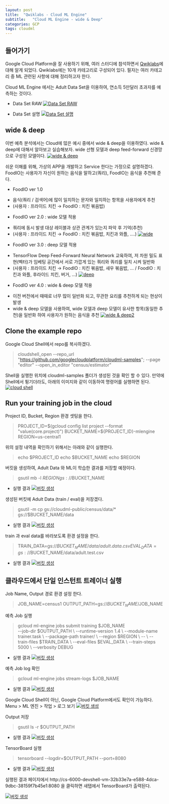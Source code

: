 ```yaml
---
layout: post
title:  "Qwiklabs - Cloud ML Engine"
subtitle:   "Cloud ML Engine - wide & Deep"
categories: GCP
tags: cloudml
---
```


## 들어가기

 Google Cloud Platform을 잘 사용하기 위해, 여러 스터디에 참석하면서 [Qwiklabs](https://google.qwiklabs.com)에 대해 알게 되었다. 
 Qwiklabs에는 10개 카테고리로 구성되어 있다. 필자는 여러 카테고리 중 ML 관련된 사항에 대해 정리하고자 한다. 

 Cloud ML Engine 에서는 Adult Data Set을 이용하여, 연소득 5만달러 초과자를 예측하는 것이다. 

 * Data Set RAW
 [![Data Set RAW](/assets/img/post/2018-01-16-GCP-cloudML/1.png)](#)

 * Data Set 설명
 [![Data Set 설명](/assets/img/post/2018-01-16-GCP-cloudML/2.png)](#)


## wide & deep

 이번 예측 분석에서는 Cloud에 많은 예시 중에서 wide & deep을 이용하였다. wide & deep에 대해서 알아보고 실습해보자.
 wide 선형 모델과 deep feed-forward 신경망으로 구성된 모델이다. 
 [![wide & deep](/assets/img/post/2018-01-16-GCP-cloudML/4.png)](#)

 쉬운 이해를 위해, 가상의 APP을 개발하고 Service 한다는 가정으로 설명하겠다. 
 FoodIO는 사용자가 자신이 원하는 음식을 말하고(쿼리), FoodIO는 음식을 추천해 준다.

 * FoodIO ver 1.0
 - 음식(쿼리 / 검색어)에 많이 일치하는 문자와 일치하는 항목을 사용자에게 추천 
 - (사용자 : 프라이드 치킨 → FoodIO : 치킨 볶음밥)

 * FoodIO ver 2.0 : wide 모델 적용
 - 쿼리에 동시 발생 대상 레이블과 상관 관계가 있는지 파악 후 기억(추천)
 - (사용자 : 프라이드 치킨 → FoodIO : 치킨 볶음밥, 치킨과 와플, ....)
 [![wide](/assets/img/post/2018-01-16-GCP-cloudML/5.png)](#)

 * FoodIO ver 3.0 : deep 모델 적용
 - TensorFlow Deep Feed-Forward Neural Network 교육하여, 저 차원 밀도 표현(벡터)가 임베팅 공간에서 서로 가깝게 있는 쿼리와 
 쿼리를 일치 시켜 일반화
 - (사용자 : 프라이드 치킨 → FoodIO : 치킨 볶음밥, 새우 볶음밥, ... / FoodIO : 치킨과 와플, 후라이드 치킨, 버거, ...)
 [![deep](/assets/img/post/2018-01-16-GCP-cloudML/6.png)](#)

 * FoodIO ver 4.0 : wide & deep 모델 적용
 - 이전 버전에서 때때로 너무 많이 일반화 되고, 무관한 요리를 추천하게 되는 현상이 발생
 - wide & deep 모델을 사용하여, wide 모델과 deep 모델이 유사한 항목(동일한 추천)을 일반화 하여 사용자가 원하는 음식을 추천 
 [![wide & deep2](/assets/img/post/2018-01-16-GCP-cloudML/7.png)](#)

## Clone the example repo
 
 Google Cloud Shell에서 repo를 복사하겠다.
 > cloudshell_open --repo_url "https://github.com/googlecloudplatform/cloudml-samples"; --page "editor" --open_in_editor "census/estimator"

 Shell을 실행한 위치에 cloudml-samples 폴더가 생성된 것을 확인 할 수 있다. 만약에 Shell에서 튕기더라도, 아래의 이미지와 같이 이동하여
 명령어를 실행하면 된다.
  [![cloud shell](/assets/img/post/2018-01-16-GCP-cloudML/8.png)](#)

## Run your training job in the cloud

 Project ID, Bucket, Region 환경 셋팅을 한다.
 > PROJECT_ID=$(gcloud config list project --format "value(core.project)") 
 > BUCKET_NAME=${PROJECT_ID}-mlengine 
 > REGION=us-central1

 위의 설정 내역을 확인하기 위해서는 아래와 같이 실행한다.
 > echo $PROJECT_ID
 > echo $BUCKET_NAME
 > echo $REGION

 버킷을 생성하여, Adult Data 와 ML이 학습한 결과를 저장할 예정이다.
 > gsutil mb -l $REGION gs://$BUCKET_NAME
 
 - 실행 결과
 [![버킷 생성](/assets/img/post/2018-01-16-GCP-cloudML/9.png)](#)

 생성된 버킷에 Adult Data (train / eval)을 저장겠다.
 > gsutil -m cp gs://cloudml-public/census/data/* gs://$BUCKET_NAME/data

 - 실행 결과
 [![버킷 생성](/assets/img/post/2018-01-16-GCP-cloudML/10.png)](#)

 train 과 eval data를 바라보도록 환경 설정을 한다.
 > TRAIN_DATA=gs://$BUCKET_NAME/data/adult.data.csv 
 > EVAL_DATA=gs://$BUCKET_NAME/data/adult.test.csv

 - 실행 결과
 [![버킷 생성](/assets/img/post/2018-01-16-GCP-cloudML/11.png)](#)

## 클라우드에서 단일 인스턴트 트레이너 실행

 Job Name, Output 경로 환경 설정 한다. 
 > JOB_NAME=census1 
 > OUTPUT_PATH=gs://$BUCKET_NAME/$JOB_NAME 
 
 예측 Job 실행
 > gcloud ml-engine jobs submit training $JOB_NAME \
 >  --job-dir $OUTPUT_PATH \ 
 >  --runtime-version 1.4 \ 
 >  --module-name trainer.task \ 
 >  --package-path trainer/ \ 
 >  --region $REGION \ 
 >  -- \ 
 >  --train-files $TRAIN_DATA \ 
 >  --eval-files $EVAL_DATA \ 
 >  --train-steps 5000 \ 
 >  --verbosity DEBUG

 - 실행 결과
 [![버킷 생성](/assets/img/post/2018-01-16-GCP-cloudML/12.png)](#)

 예측 Job log 확인
 > gcloud ml-engine jobs stream-logs $JOB_NAME

 - 실행 결과
 [![버킷 생성](/assets/img/post/2018-01-16-GCP-cloudML/13.png)](#)

 Google Cloud Shell이 아닌, Google Cloud Platform에서도 확인이 가능하다. Menu > ML 엔진 > 작업 > 로그 보기
 [![버킷 생성](/assets/img/post/2018-01-16-GCP-cloudML/14.png)](#)

 Output 저장
 > gsutil ls -r $OUTPUT_PATH

 - 실행 결과
 [![버킷 생성](/assets/img/post/2018-01-16-GCP-cloudML/15.png)](#)

 TensorBoard 실행
 > tensorboard --logdir=$OUTPUT_PATH --port=8080

 - 실행 결과
 [![버킷 생성](/assets/img/post/2018-01-16-GCP-cloudML/16.png)](#)
 
 실행된 결과 페이지에서 http://cs-6000-devshell-vm-32b33e7a-e588-4dca-9dbc-38159f7b45e1:8080 을 클릭하면 새탭에서
 TensorBoard가 출력된다.

 [![버킷 생성](/assets/img/post/2018-01-16-GCP-cloudML/17.png)](#)

 


